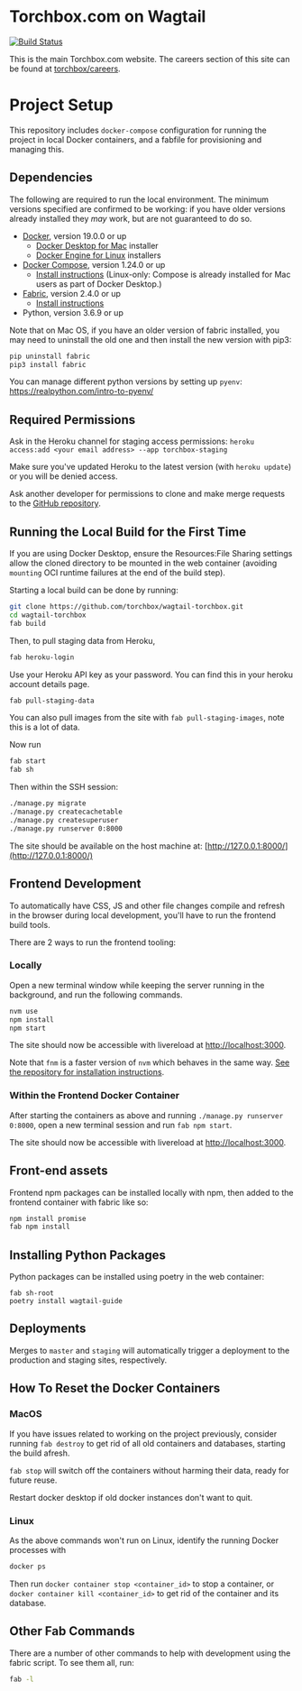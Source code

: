 # Torchbox.com on Wagtail

[![Build Status](https://travis-ci.org/torchbox/wagtail-torchbox.svg?branch=master)](https://travis-ci.org/torchbox/wagtail-torchbox)

This is the main Torchbox.com website. The careers section of this site can be found at [torchbox/careers](https://github.com/torchbox/careers).

# Project Setup

This repository includes `docker-compose` configuration for running the project in local Docker containers,
and a fabfile for provisioning and managing this.

## Dependencies

The following are required to run the local environment. The minimum versions specified are confirmed to be working:
if you have older versions already installed they _may_ work, but are not guaranteed to do so.

- [Docker](https://www.docker.com/), version 19.0.0 or up
  - [Docker Desktop for Mac](https://hub.docker.com/editions/community/docker-ce-desktop-mac) installer
  - [Docker Engine for Linux](https://hub.docker.com/search?q=&type=edition&offering=community&sort=updated_at&order=desc&operating_system=linux) installers
- [Docker Compose](https://docs.docker.com/compose/), version 1.24.0 or up
  - [Install instructions](https://docs.docker.com/compose/install/) (Linux-only: Compose is already installed for Mac users as part of Docker Desktop.)
- [Fabric](https://www.fabfile.org/), version 2.4.0 or up
  - [Install instructions](https://www.fabfile.org/installing.html)
- Python, version 3.6.9 or up

Note that on Mac OS, if you have an older version of fabric installed, you may need to uninstall the old one and then install the new version with pip3:

```bash
pip uninstall fabric
pip3 install fabric
```

You can manage different python versions by setting up `pyenv`: https://realpython.com/intro-to-pyenv/

## Required Permissions

Ask in the Heroku channel for staging access permissions:
`heroku access:add <your email address> --app torchbox-staging`

Make sure you've updated Heroku to the latest version (with `heroku update`) or you will be denied access.

Ask another developer for permissions to clone and make merge requests to the [GitHub repository](https://github.com/torchbox/wagtail-torchbox).

## Running the Local Build for the First Time

If you are using Docker Desktop, ensure the Resources:File Sharing settings allow the cloned directory to be mounted in the web container (avoiding `mounting` OCI runtime failures at the end of the build step).

Starting a local build can be done by running:

```bash
git clone https://github.com/torchbox/wagtail-torchbox.git
cd wagtail-torchbox
fab build
```

Then, to pull staging data from Heroku,

```bash
fab heroku-login
```

Use your Heroku API key as your password. You can find this in your heroku account details page.

```bash
fab pull-staging-data
```

You can also pull images from the site with `fab pull-staging-images`, note this is a lot of data.

Now run

```bash
fab start
fab sh
```

Then within the SSH session:

```bash
./manage.py migrate
./manage.py createcachetable
./manage.py createsuperuser
./manage.py runserver 0:8000
```

The site should be available on the host machine at: [http://127.0.0.1:8000/](http://127.0.0.1:8000/)

## Frontend Development

To automatically have CSS, JS and other file changes compile and refresh in the browser during local development, you'll have to run the frontend build tools.

There are 2 ways to run the frontend tooling:

### Locally

Open a new terminal window while keeping the server running in the background, and run the following commands.

```bash
nvm use
npm install
npm start
```

The site should now be accessible with livereload at [http://localhost:3000](http://localhost:3000).

Note that `fnm` is a faster version of `nvm` which behaves in the same way. [See the repository for installation instructions](https://github.com/Schniz/fnm).

### Within the Frontend Docker Container

After starting the containers as above and running `./manage.py runserver 0:8000`, open a new
terminal session and run `fab npm start`.

The site should now be accessible with livereload at [http://localhost:3000](http://localhost:3000).

## Front-end assets

Frontend npm packages can be installed locally with npm, then added to the frontend container with fabric like so:

```bash
npm install promise
fab npm install
```

## Installing Python Packages

Python packages can be installed using poetry in the web container:

```
fab sh-root
poetry install wagtail-guide
```

## Deployments

Merges to `master` and `staging` will automatically trigger a deployment to the production and staging sites, respectively.

## How To Reset the Docker Containers

### MacOS

If you have issues related to working on the project previously, consider running
`fab destroy`
to get rid of all old containers and databases, starting the build afresh.

`fab stop` will switch off the containers without harming their data, ready for future reuse.

Restart docker desktop if old docker instances don't want to quit.

### Linux

As the above commands won't run on Linux, identify the running Docker processes with

```bash
docker ps
```

Then run `docker container stop <container_id>` to stop a container, or `docker container kill <container_id>` to get rid of the container and its database.

## Other Fab Commands

There are a number of other commands to help with development using the fabric script. To see them all, run:

```bash
fab -l
```
